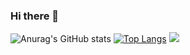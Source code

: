 ### Hi there 👋

![Anurag's GitHub stats](https://github-readme-stats.vercel.app/api?username=MatsuoTakuro&count_private=true&show_icons=true&theme=tokyonight)
[![Top Langs](https://github-readme-stats.vercel.app/api/top-langs/?username=MatsuoTakuro&langs_count=10&layout=compact&theme=tokyonight)](https://github.com/MatsuoTakuro)
![](https://komarev.com/ghpvc/?username=MatsuoTakuro)

<!-- 参考記事・ソース
https://zenn.dev/yutakatay/articles/kirakira-github-profile
https://github.com/lowlighter/metrics -->

<!--
**MatsuoTakuro/MatsuoTakuro** is a ✨ _special_ ✨ repository because its `README.md` (this file) appears on your GitHub profile.

Here are some ideas to get you started:

- 🔭 I’m currently working on ...
- 🌱 I’m currently learning ...
- 👯 I’m looking to collaborate on ...
- 🤔 I’m looking for help with ...
- 💬 Ask me about ...
- 📫 How to reach me: ...
- 😄 Pronouns: ...
- ⚡ Fun fact: ...
-->
